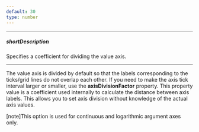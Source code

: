```yaml
---
default: 30
type: number
---
```

---
##### shortDescription
Specifies a coefficient for dividing the value axis.

---
The value axis is divided by default so that the labels corresponding to the ticks/grid lines do not overlap each other. If you need to make the axis tick interval larger or smaller, use the **axisDivisionFactor** property. This property value is a coefficient used internally to calculate the distance between axis labels. This allows you to set axis division without knowledge of the actual axis values.

[note]This option is used for continuous and logarithmic argument axes only.